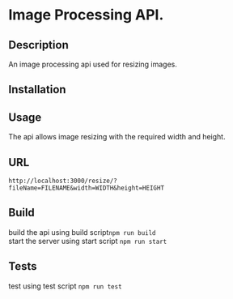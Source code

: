 # Image Processing API.


## Description
An image processing api used for resizing images.


## Installation


## Usage
The api allows image resizing with the required width and height.


## URL
```http://localhost:3000/resize/?fileName=FILENAME&width=WIDTH&height=HEIGHT```

## Build
build the api using build script```npm run build ```  <br>
start the server using start script ```npm run start```


## Tests
test using test script ```npm run test```
